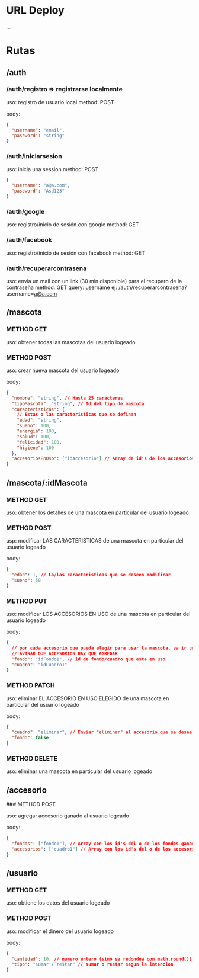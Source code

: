 # URL Deploy

...

# Rutas

## /auth

### /auth/registro => registrarse localmente

uso: registro de usuario local
method: POST

body:

```json
{
  "username": "email",
  "password": "string"
}
```

### /auth/iniciarsesion

uso: inicia una session
method: POST

```json
{
  "username": "a@a.com",
  "password": "Asd123"
}
```

### /auth/google

uso: registro/inicio de sesión con google
method: GET

### /auth/facebook

uso: registro/inicio de sesión con facebook
method: GET

### /auth/recuperarcontrasena

uso: envia un mail con un link (30 min disponible) para el recupero de la contraseña
method: GET
query: username ej: /auth/recuperarcontrasena?username=a@a.com

## /mascota

### METHOD GET

uso: obtener todas las mascotas del usuario logeado

### METHOD POST

uso: crear nueva mascota del usuario logeado

body:

```json
{
  "nombre": "string", // Hasta 25 caracteres
  "tipoMascota": "string", // Id del tipo de mascota
  "caracteristicas": {
    // Estas o las caracteristicas que se definan
    "edad": "string",
    "sueno": 100,
    "energia": 100,
    "salud": 100,
    "felicidad": 100,
    "higiene": 100
  },
  "accesoriosEnUso": ["idAccesorio"] // Array de id's de los accesorios en uso
}
```

## /mascota/:idMascota

### METHOD GET

uso: obtener los detalles de una mascota en particular del usuario logeado

### METHOD POST

usp: modificar LAS CARACTERISTICAS de una mascota en particular del usuario logeado

body:

```json
{
  "edad": 1, // La/las caracteristicas que se deseen modificar
  "sueno": 50
}
```

### METHOD PUT

uso: modificar LOS ACCESORIOS EN USO de una mascota en particular del usuario logeado

body:

```json
{
  // por cada accesorio que pueda elegir para usar la mascota, va ir una propiedad
  // AVISAR QUE ACCESORIOS HAY QUE AGREGAR
  "fondo": "idFondo1", // id de fondo/cuadro que este en uso
  "cuadro": "idCuadro1"
}
```

### METHOD PATCH

uso: eliminar EL ACCESORIO EN USO ELEGIDO de una mascota en particular del usuario logeado

body:

```json
{
  "cuadro": "eliminar", // Enviar "eliminar" al accesorio que se desea dejar de usar
  "fondo": false
}
```

### METHOD DELETE

uso: eliminar una mascota en particular del usuario logeado

## /accesorio

### METHOD POST

uso: agregar accesorio ganado al usuario logeado

body:

```json
{
  "fondos": ["fondo1"], // Array con los id's del o de los fondos ganados
  "accesorios": ["cuadro1"] // Array con los id's del o de los accesorios ganados
}
```

## /usuario

### METHOD GET

uso: obtiene los datos del usuario logeado

### METHOD POST

uso: modificar el dinero del usuario logeado

body:

```json
{
  "cantidad": 10, // numero entero (sino se redondea con math.round())
  "tipo": "sumar / restar" // sumar o restar segun la intencion
}
```
